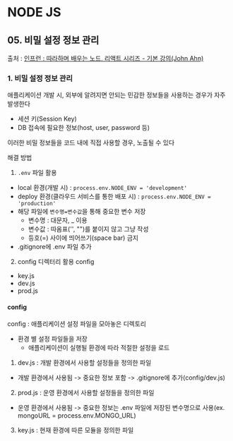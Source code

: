 # NODE JS

## 05. 비밀 설정 정보 관리

출처 : [인프런 : 따라하며 배우는 노드, 리액트 시리즈 - 기본 강의(John Ahn)](https://www.inflearn.com/course/%EB%94%B0%EB%9D%BC%ED%95%98%EB%A9%B0-%EB%B0%B0%EC%9A%B0%EB%8A%94-%EB%85%B8%EB%93%9C-%EB%A6%AC%EC%95%A1%ED%8A%B8-%EA%B8%B0%EB%B3%B8/dashboard)

### 1. 비밀 설정 정보 관리

애플리케이션 개발 시, 외부에 알려지면 안되는 민감한 정보들을 사용하는 경우가 자주 발생한다

- 세션 키(Session Key)
- DB 접속에 필요한 정보(host, user, password 등)

이러한 비밀 정보들을 코드 내에 직접 사용할 경우, 노출될 수 있다

해결 방법

1. `.env` 파일 활용

- local 환경(개발 시) : `process.env.NODE_ENV = 'development'`
- deploy 환경(클라우드 서비스를 통한 배포 시) : `process.env.NODE_ENV = 'production'`
- 해당 파일에 `변수명=변수값`을 통해 중요한 변수 저장
  - 변수명 : 대문자, \_ 이용
  - 변수값 : 따옴표('', "")를 붙이지 않고 그냥 작성
  - 등호(=) 사이에 띄어쓰기(space bar) 금지
- .gitignore에 .env 파일 추가

2. config 디렉터리 활용
   config

- key.js
- dev.js
- prod.js

#### config

config : 애플리케이션 설정 파일을 모아놓은 디렉토리

- 환경 별 설정 파일들을 저장
  - 애플리케이션이 실행될 환경에 따라 적절한 설정을 로드

1. dev.js : 개발 환경에서 사용할 설정들을 정의한 파일

- 개발 환경에서 사용됨 -> 중요한 정보 포함 -> .gitignore에 추가(config/dev.js)

2. prod.js : 운영 환경에서 사용할 설정들을 정의한 파일

- 운영 환경에서 사용됨 -> 중요한 정보는 .env 파일에 저장된 변수명으로 사용(ex. mongoURL = process.env.MONGO_URL)

3. key.js : 현재 환경에 따른 모듈을 정의한 파일
